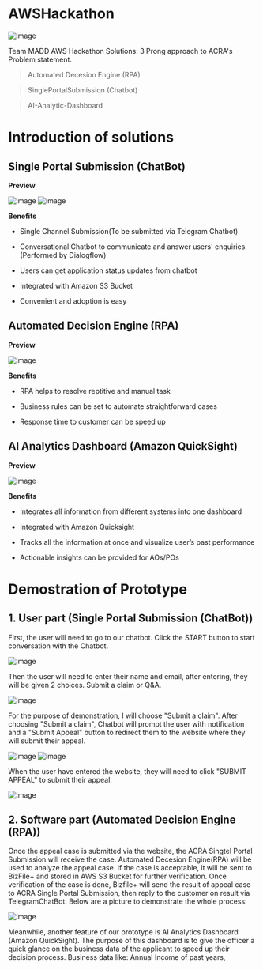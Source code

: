 # AWSHackathon
![image](https://user-images.githubusercontent.com/68961012/88884705-c06d2980-d269-11ea-9623-250678ee2120.png)

Team MADD AWS Hackathon Solutions:
3 Prong approach to ACRA's Problem statement. 

> Automated Decesion Engine (RPA) 

> SinglePortalSubmission (Chatbot)

> AI-Analytic-Dashboard 

# Introduction of solutions
## Single Portal Submission (ChatBot)

**Preview** 

![image](https://user-images.githubusercontent.com/68961012/88885384-024a9f80-d26b-11ea-9375-9ac527b5c120.png)
![image](https://user-images.githubusercontent.com/68961012/88885398-08d91700-d26b-11ea-9e9e-5213310392f5.png)

**Benefits**
 
 - Single Channel Submission(To be submitted via Telegram Chatbot) 
 
 - Conversational Chatbot to communicate and answer users' enquiries. (Performed by Dialogflow)
 
 - Users can get application status updates from chatbot 
 
 - Integrated with Amazon S3 Bucket
 
 - Convenient and adoption is easy 
 
## Automated Decision Engine (RPA)

**Preview**

![image](https://user-images.githubusercontent.com/68961012/88885999-2f4b8200-d26c-11ea-9050-5de619429d4f.png)

**Benefits** 

- RPA helps to resolve reptitive and manual task

- Business rules can be set to automate straightforward cases

- Response time to customer can be speed up 

## AI Analytics Dashboard (Amazon QuickSight)

**Preview** 

![image](https://user-images.githubusercontent.com/68961012/88886266-aa149d00-d26c-11ea-9c24-539ed88ce23c.png)

**Benefits** 

- Integrates all information from different systems into one dashboard

- Integrated with Amazon Quicksight

- Tracks all the information at once and visualize user’s past performance

- Actionable insights can be provided for AOs/POs

# Demostration of Prototype

## 1. User part (Single Portal Submission (ChatBot))

First, the user will need to go to our chatbot. Click the START button to start conversation with the Chatbot. 

![image](https://user-images.githubusercontent.com/68961012/88904378-97f42800-d287-11ea-8a1b-e41373129059.png)

Then the user will need to enter their name and email, after entering, they will be given 2 choices. Submit a claim or Q&A.

![image](https://user-images.githubusercontent.com/68961012/88904874-37b1b600-d288-11ea-93bd-9bc0bac3acb3.png)

For the purpose of demonstration, I will choose "Submit a claim". After choosing "Submit a claim", Chatbot will prompt the user with notification and a "Submit Appeal" button to redirect them to the website where they will submit their appeal. 

![image](https://user-images.githubusercontent.com/68961012/88905612-084f7900-d289-11ea-91f9-faf3f7220b79.png)
![image](https://user-images.githubusercontent.com/68961012/88905946-7300b480-d289-11ea-8ee6-c3083058520c.png)

When the user have entered the website, they will need to click "SUBMIT APPEAL" to submit their appeal. 

![image](https://user-images.githubusercontent.com/68961012/88906275-d559b500-d289-11ea-93c8-7db3acc34602.png)

## 2. Software part (Automated Decision Engine (RPA))

Once the appeal case is submitted via the website, the ACRA Singtel Portal Submission will receive the case. Automated Decesion Engine(RPA) will be used to analyze the appeal case. If the case is acceptable, it will be sent to BizFile+ and stored in AWS S3 Bucket for further verification. Once verification of the case is done, Bizfile+ will send the result of appeal case to ACRA Single Portal Submission, then reply to the customer on result via TelegramChatBot. 
Below are a picture to demonstrate the whole process:

![image](https://user-images.githubusercontent.com/68961012/88919510-c977ee00-d29d-11ea-8cae-d2a7ff397156.png)

Meanwhile, another feature of our prototype is AI Analytics Dashboard (Amazon QuickSight). The purpose of this dashboard is to give the officer a quick glance on the business data of the applicant to speed up their decision process. Business data like: Annual Income of past years, 
